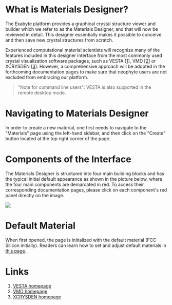 # What is Materials Designer?

 The Exabyte platform provides a graphical crystal structure viewer and builder which we refer to as the Materials Designer, and that will now be reviewed in detail. This designer essentially makes it possible to conceive and then save new crystal structures from scratch.  

Experienced computational material scientists will recognize many of the features included in this designer interface from the most commonly used crystal visualization software packages, such as VESTA [[1](#links)], VMD [[2](#links)] or XCRYSDEN [[3](#links)]. However, a comprehensive approach will be adopted in the forthcoming documentation pages to make sure that neophyte users are not excluded from embracing our platform. 

> "Note for command line users": VESTA is also supported in the remote desktop mode.

# Navigating to Materials Designer

In order to create a new material, one first needs to navigate to the "Materials" page using the left-hand sidebar, and then click on the "Create" button <i class="zmdi zmdi-plus-circle-o zmdi-hc-border"></i> located at the top right corner of the page. 

# Components of the Interface

The Materials Designer is structured into four main building blocks and has the typical initial default appearance as shown in the picture below, where the four main components are demarcated in red.  To access their corresponding documentation pages, please click on each component's red panel directly on the image.

<img src="/images/materials-designer-initial.png" usemap="#mapname">

<map name="mapname">
    <area shape="rect" coords="0,78,129,445" href="/materials-designer/sidebar-items/">
    <area shape="rect" coords="129,78,378,445" href="/materials-designer/source-editor-intro/">
    <area shape="rect" coords="378,78,742,445" href="/materials-designer/viewer-intro/">
    <area shape="rect" coords="0,39,750,78" href="/materials-designer/header-menu/header-menu-intro">
</map>

# Default Material

When first opened, the page is initialized with the default material (FCC Silicon initially). Readers can learn how to set and adjust default materials in [this page](/materials/actions/set-default.md). 

# Links

1. [VESTA homepage](http://jp-minerals.org/vesta/en/)
2. [VMD homepage](http://www.ks.uiuc.edu/Research/vmd/)
3. [XCRYSDEN homepage](http://www.xcrysden.org/)

